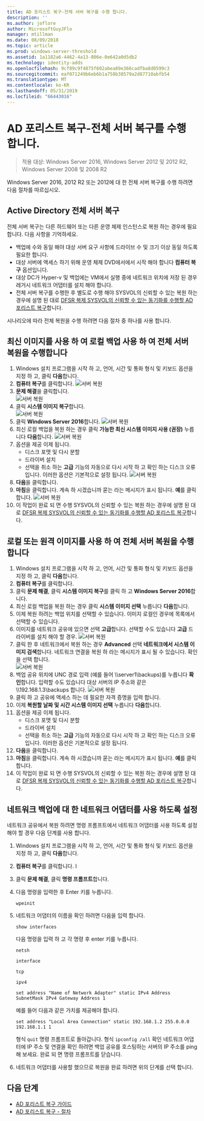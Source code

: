 ```yaml
---
title: AD 포리스트 복구-전체 서버 복구를 수행 합니다.
description: ''
ms.author: joflore
author: MicrosoftGuyJFlo
manager: mtillman
ms.date: 08/09/2018
ms.topic: article
ms.prod: windows-server-threshold
ms.assetid: 1a1182a6-4462-4a13-806e-0e642a0d5db2
ms.technology: identity-adds
ms.openlocfilehash: 9cf89c9f4875f602abea89e366cadfba8d0599c3
ms.sourcegitcommit: eaf071249b6eb6b1a758b38579a2d87710abfb54
ms.translationtype: MT
ms.contentlocale: ko-KR
ms.lasthandoff: 05/31/2019
ms.locfileid: "66443016"
---
```

# <a name="ad-forest-recovery---performing-a-full-server-recovery"></a>AD 포리스트 복구-전체 서버 복구를 수행 합니다. 

>적용 대상: Windows Server 2016, Windows Server 2012 및 2012 R2, Windows Server 2008 및 2008 R2

Windows Server 2016, 2012 R2 또는 2012에 대 한 전체 서버 복구를 수행 하려면 다음 절차를 따르십시오. 

## <a name="active-directory-full-server-recovery"></a>Active Directory 전체 서버 복구

전체 서버 복구는 다른 하드웨어 또는 다른 운영 체제 인스턴스로 복원 하는 경우에 필요 합니다. 다음 사항을 기억하세요.

- 백업에 수와 동일 해야 대상 서버 요구 사항에 드라이브 수 및 크기 이상 동일 하도록 필요한 합니다.
- 대상 서버에 액세스 하기 위해 운영 체제 DVD에서에서 시작 해야 합니다 **컴퓨터 복구** 옵션입니다. 
- 대상 DC가 Hyper-v 및 백업에는 VM에서 실행 중에 네트워크 위치에 저장 된 경우 레거시 네트워크 어댑터를 설치 해야 합니다. 
- 전체 서버 복구를 수행한 후 별도로 수행 해야 SYSVOL의 신뢰할 수 있는 복원 하는 경우에 설명 된 대로 [DFSR 복제 SYSVOL의 신뢰할 수 있는 동기화를 수행할 AD 포리스트 복구](AD-Forest-Recovery-Authoritative-Recovery-SYSVOL.md)합니다.

시나리오에 따라 전체 복원을 수행 하려면 다음 절차 중 하나를 사용 합니다. 
  
## <a name="perform-a-full-server-restore-with-a-local-backup-with-the-latest-image"></a>최신 이미지를 사용 하 여 로컬 백업 사용 하 여 전체 서버 복원을 수행합니다
  
1. Windows 설치 프로그램을 시작 하 고, 언어, 시간 및 통화 형식 및 키보드 옵션을 지정 하 고, 클릭 **다음**합니다. 
2. **컴퓨터 복구**를 클릭합니다.
   ![서버 복원](media/AD-Forest-Recovery-Perform-a-Full-Recovery/restore1.png)
3. **문제 해결**을 클릭합니다.</br>
   ![서버 복원](media/AD-Forest-Recovery-Perform-a-Full-Recovery/restore2.png)
4. 클릭 **시스템 이미지 복구**합니다.</br>
   ![서버 복원](media/AD-Forest-Recovery-Perform-a-Full-Recovery/restore3.png)
5. 클릭 **Windows Server 2016**합니다. 
   ![서버 복원](media/AD-Forest-Recovery-Perform-a-Full-Recovery/restore4.png)
6. 최신 로컬 백업을 복원 하는 경우 클릭 **가능한 최신 시스템 이미지 사용 (권장)** 누릅니다 **다음**합니다.
   ![서버 복원](media/AD-Forest-Recovery-Perform-a-Full-Recovery/restore5.png)
7. 옵션을 제공 이제 됩니다.
   -  디스크 포맷 및 다시 분할
   -  드라이버 설치
   -  선택을 취소 하는 **고급** 기능의 자동으로 다시 시작 하 고 확인 하는 디스크 오류입니다. 이러한 옵션은 기본적으로 설정 됩니다.
   ![서버 복원](media/AD-Forest-Recovery-Perform-a-Full-Recovery/restore6.png)
8. **다음**을 클릭합니다.
9. **마침**을 클릭합니다. 계속 하 시겠습니까 묻는 라는 메시지가 표시 됩니다. **예**를 클릭합니다. 
   ![서버 복원](media/AD-Forest-Recovery-Perform-a-Full-Recovery/restore11.png) 
10. 이 작업이 완료 되 면 수행 SYSVOL의 신뢰할 수 있는 복원 하는 경우에 설명 된 대로 [DFSR 복제 SYSVOL의 신뢰할 수 있는 동기화를 수행할 AD 포리스트 복구](AD-Forest-Recovery-Authoritative-Recovery-SYSVOL.md)합니다.

## <a name="perform-a-full-server-restore-with-any-image-local-or-remote"></a>로컬 또는 원격 이미지를 사용 하 여 전체 서버 복원을 수행합니다

1. Windows 설치 프로그램을 시작 하 고, 언어, 시간 및 통화 형식 및 키보드 옵션을 지정 하 고, 클릭 **다음**합니다. 
2. **컴퓨터 복구**를 클릭합니다.</br>
3. 클릭 **문제 해결**, 클릭 **시스템 이미지 복구**를 클릭 하 고 **Windows Server 2016**합니다. 
4. 최신 로컬 백업을 복원 하는 경우 클릭 **시스템 이미지 선택** 누릅니다 **다음**합니다.
5. 이제 복원 하려는 백업 위치를 선택할 수 있습니다. 이미지 로컬인 경우에 목록에서 선택할 수 있습니다. 
6. 이미지를 네트워크 공유에 있으면 선택 **고급**합니다. 선택할 수도 있습니다 **고급** 드라이버를 설치 해야 할 경우.
   ![서버 복원](media/AD-Forest-Recovery-Perform-a-Full-Recovery/restore7.png)
7. 클릭 한 후 네트워크에서 복원 하는 경우 **Advanced** 선택 **네트워크에서 시스템 이미지 검색**합니다. 네트워크 연결을 복원 하 라는 메시지가 표시 될 수 있습니다. 확인을 선택 합니다. </br>
   ![서버 복원](media/AD-Forest-Recovery-Perform-a-Full-Recovery/restore8.png)
8. 백업 공유 위치에 UNC 경로 입력 (예를 들어 \\\server1\backups)를 누릅니다 **확인**합니다. 입력할 수도 있습니다 대상 서버의 IP 주소와 같은 \\\192.168.1.3\backups 합니다. 
   ![서버 복원](media/AD-Forest-Recovery-Perform-a-Full-Recovery/restore9.png)
9. 클릭 하 고 공유에 액세스 하는 데 필요한 자격 증명을 입력 합니다. 
10. 이제 **복원할 날짜 및 시간 시스템 이미지 선택** 누릅니다 **다음**합니다.
11. 옵션을 제공 이제 됩니다.
    - 디스크 포맷 및 다시 분할
    - 드라이버 설치
    - 선택을 취소 하는 **고급** 기능의 자동으로 다시 시작 하 고 확인 하는 디스크 오류입니다. 이러한 옵션은 기본적으로 설정 됩니다.
12. **다음**을 클릭합니다.
13. **마침**을 클릭합니다. 계속 하 시겠습니까 묻는 라는 메시지가 표시 됩니다. **예**를 클릭합니다.  
14. 이 작업이 완료 되 면 수행 SYSVOL의 신뢰할 수 있는 복원 하는 경우에 설명 된 대로 [DFSR 복제 SYSVOL의 신뢰할 수 있는 동기화를 수행할 AD 포리스트 복구](AD-Forest-Recovery-Authoritative-Recovery-SYSVOL.md)합니다.

## <a name="enabling-the-network-adapter-for-a-network-backup"></a>네트워크 백업에 대 한 네트워크 어댑터를 사용 하도록 설정

네트워크 공유에서 복원 하려면 명령 프롬프트에서 네트워크 어댑터를 사용 하도록 설정 해야 할 경우 다음 단계를 사용 합니다.

1. Windows 설치 프로그램을 시작 하 고, 언어, 시간 및 통화 형식 및 키보드 옵션을 지정 하 고, 클릭 **다음**합니다. 
2. **컴퓨터 복구**를 클릭합니다. I
3. 클릭 **문제 해결**, 클릭 **명령 프롬프트**합니다. 
4. 다음 명령을 입력한 후 Enter 키를 누릅니다.  

   ```  
   wpeinit  
   ```

5. 네트워크 어댑터의 이름을 확인 하려면 다음을 입력 합니다.  

   ```  
   show interfaces  
   ```  

   다음 명령을 입력 하 고 각 명령 후 enter 키를 누릅니다.  

   ```  
   netsh  
   ```  

   ```  
   interface  
   ```  
  
   ```  
   tcp  
   ```  

   ```  
   ipv4  
   ```  
  
   ```  
   set address "Name of Network Adapter" static IPv4 Address SubnetMask IPv4 Gateway Address 1  
   ```  

   예를 들어 다음과 같은 가치를 제공해야 합니다.  
  
   ```  
   set address "Local Area Connection" static 192.168.1.2 255.0.0.0 192.168.1.1 1  
   ```  

   형식 `quit` 명령 프롬프트로 돌아갑니다. 형식 `ipconfig /all` 확인 네트워크 어댑터에 IP 주소 및 연결을 확인 하려면 백업 공유를 호스팅하는 서버의 IP 주소를 ping 해 보세요. 완료 되 면 명령 프롬프트를 닫습니다. 

6. 네트워크 어댑터를 사용할 했으므로 복원을 완료 하려면 위의 단계를 선택 합니다.

## <a name="next-steps"></a>다음 단계

- [AD 포리스트 복구 가이드](AD-Forest-Recovery-Guide.md)
- [AD 포리스트 복구 - 절차](AD-Forest-Recovery-Procedures.md)
